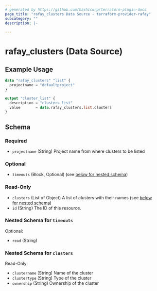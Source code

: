```yaml
---
# generated by https://github.com/hashicorp/terraform-plugin-docs
page_title: "rafay_clusters Data Source - terraform-provider-rafay"
subcategory: ""
description: |-
  
---
```


# rafay_clusters (Data Source)

## Example Usage

```terraform
data "rafay_clusters" "list" {
  projectname = "defaultproject"
}

output "cluster_list" {
  description = "clusters list"
  value       = data.rafay_clusters.list.clusters
}

```

<!-- schema generated by tfplugindocs -->
## Schema

### Required

- `projectname` (String) Project name from where clusters to be listed

### Optional

- `timeouts` (Block, Optional) (see [below for nested schema](#nestedblock--timeouts))

### Read-Only

- `clusters` (List of Object) A list of clusters with their names (see [below for nested schema](#nestedatt--clusters))
- `id` (String) The ID of this resource.

<a id="nestedblock--timeouts"></a>
### Nested Schema for `timeouts`

Optional:

- `read` (String)


<a id="nestedatt--clusters"></a>
### Nested Schema for `clusters`

Read-Only:

- `clustername` (String) Name of the cluster
- `clustertype` (String) Type of the cluster
- `ownership` (String) Ownership of the cluster
